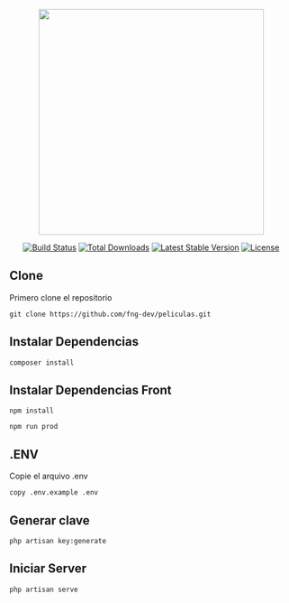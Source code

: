 <p align="center"><img src="https://res.cloudinary.com/dtfbvvkyp/image/upload/v1566331377/laravel-logolockup-cmyk-red.svg" width="400"></p>

<p align="center">
<a href="https://travis-ci.org/laravel/framework"><img src="https://travis-ci.org/laravel/framework.svg" alt="Build Status"></a>
<a href="https://packagist.org/packages/laravel/framework"><img src="https://poser.pugx.org/laravel/framework/d/total.svg" alt="Total Downloads"></a>
<a href="https://packagist.org/packages/laravel/framework"><img src="https://poser.pugx.org/laravel/framework/v/stable.svg" alt="Latest Stable Version"></a>
<a href="https://packagist.org/packages/laravel/framework"><img src="https://poser.pugx.org/laravel/framework/license.svg" alt="License"></a>
</p>

## Clone  

Primero clone el repositorio

`git clone https://github.com/fng-dev/peliculas.git`  

## Instalar Dependencias

`composer install`  

## Instalar Dependencias Front

`npm install`  

`npm run prod`  

## .ENV

Copie el arquivo .env

`copy .env.example .env`

## Generar clave  

`php artisan key:generate`

## Iniciar Server

`php artisan serve`

